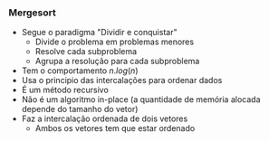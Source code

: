 ### Mergesort
- Segue o paradigma "Dividir e conquistar"
	- Divide o problema em problemas menores
	- Resolve cada subproblema
	- Agrupa a resolução para cada subproblema
- Tem o comportamento $n.log(n)$
- Usa o principio das intercalações para ordenar dados
- É um método recursivo
- Não é um algoritmo in-place (a quantidade de memória alocada depende do tamanho do vetor)
- Faz a intercalação ordenada de dois vetores
	- Ambos os vetores tem que estar ordenado